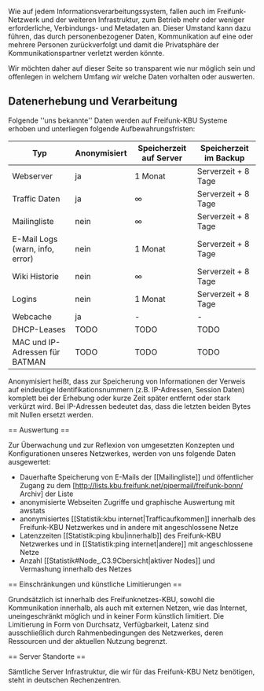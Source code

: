 Wie auf jedem Informationsverarbeitungssystem, fallen auch im Freifunk-Netzwerk und der weiteren Infrastruktur, zum Betrieb mehr oder weniger erforderliche, Verbindungs- und Metadaten an. Dieser Umstand kann dazu führen, das durch personenbezogener Daten, Kommunikation auf eine oder mehrere Personen zurückverfolgt und damit die Privatsphäre der Kommunikationspartner verletzt werden könnte. 

Wir möchten daher auf dieser Seite so transparent wie nur möglich sein und offenlegen in welchem Umfang wir welche Daten vorhalten oder auswerten.

## Datenerhebung und Verarbeitung

Folgende ''uns bekannte'' Daten werden auf Freifunk-KBU Systeme erhoben und unterliegen folgende Aufbewahrungsfristen:

| Typ           | Anonymisiert | Speicherzeit auf Server | Speicherzeit im Backup |
|---------------|--------------|-------------------------|------------------------|
| Webserver     | ja           | 1 Monat                 | Serverzeit + 8 Tage    |
| Traffic Daten | ja           | ∞                       | Serverzeit + 8 Tage    |
| Mailingliste                    | nein         | ∞                       | Serverzeit + 8 Tage    |
| E-Mail Logs (warn, info, error) | nein         | 1 Monat                 | Serverzeit + 8 Tage    |
| Wiki Historie | nein | ∞ | Serverzeit + 8 Tage |
| Logins | nein  | 1 Monat | Serverzeit + 8 Tage |
| Webcache | ja | - | - |- |
| DHCP-Leases | TODO | TODO | TODO |
| MAC und IP-Adressen für BATMAN | TODO  | TODO | TODO |

Anonymisiert heißt, dass zur Speicherung von Informationen der Verweis auf eindeutige Identifikationsnummern (z.B. IP-Adressen, Session Daten) komplett bei der Erhebung oder kurze Zeit später entfernt oder stark verkürzt wird. Bei IP-Adressen bedeutet das, dass die letzten beiden Bytes mit Nullen ersetzt werden.

== Auswertung ==

Zur Überwachung und zur Reflexion von umgesetzten Konzepten und Konfigurationen unseres Netzwerkes, werden von uns folgende Daten ausgewertet:

* Dauerhafte Speicherung von E-Mails der [[Mailingliste]] und öffentlicher Zugang zu dem [http://lists.kbu.freifunk.net/pipermail/freifunk-bonn/ Archiv] der Liste
* anonymisierte Webseiten Zugriffe und graphische Auswertung mit awstats
* anonymisiertes [[Statistik:kbu internet|Trafficaufkommen]] innerhalb des Freifunk-KBU Netzwerkes und in andere mit angeschlossene Netze
* Latenzzeiten [[Statistik:ping kbu|innerhalb]] des Freifunk-KBU Netzwerkes und in [[Statistik:ping internet|andere]] mit angeschlossene Netze
* Anzahl [[Statistik#Node_.C3.9Cbersicht|aktiver Nodes]] und Vermashung innerhalb des Netzes

== Einschränkungen und künstliche Limitierungen ==

Grundsätzlich ist innerhalb des Freifunknetzes-KBU, sowohl die Kommunikation innerhalb, als auch mit externen Netzen, wie das Internet, uneingeschränkt möglich und in keiner Form künstlich limitiert. Die Limitierung in Form von Durchsatz, Verfügbarkeit, Latenz sind ausschließlich durch Rahmenbedingungen des Netzwerkes, deren Ressourcen und der aktuellen Nutzung begrenzt.

== Server Standorte ==

Sämtliche Server Infrastruktur, die wir für das Freifunk-KBU Netz benötigen, steht in deutschen Rechenzentren.
